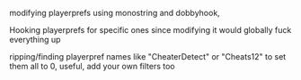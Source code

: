 modifying playerprefs using monostring and dobbyhook, 

Hooking playerprefs for specific ones since modifying it would globally fuck everything up

ripping/finding playerpref names like "CheaterDetect" or "Cheats12" to set them all to 0, useful, add your own filters too
